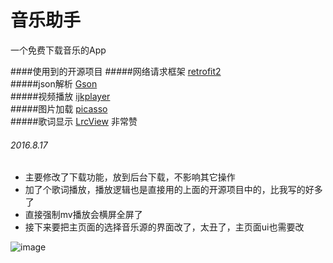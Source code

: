 # 音乐助手
一个免费下载音乐的App

####使用到的开源项目
#####网络请求框架
[retrofit2](https://github.com/square/retrofit)  
#####json解析
[Gson](https://github.com/google/gson)  
#####视频播放
[ijkplayer](https://github.com/Bilibili/ijkplayer)  
#####图片加载
[picasso](https://github.com/square/picasso)  
#####歌词显示
[LrcView](https://github.com/WuLiFei/LyricViewDemo) 非常赞

###### 2016.8.17
* 主要修改了下载功能，放到后台下载，不影响其它操作
* 加了个歌词播放，播放逻辑也是直接用的上面的开源项目中的，比我写的好多了
* 直接强制mv播放会横屏全屏了
* 接下来要把主页面的选择音乐源的界面改了，太丑了，主页面ui也需要改

![image](https://raw.githubusercontent.com/Qrilee/MusicUU/master/screenshots/pic.png)
